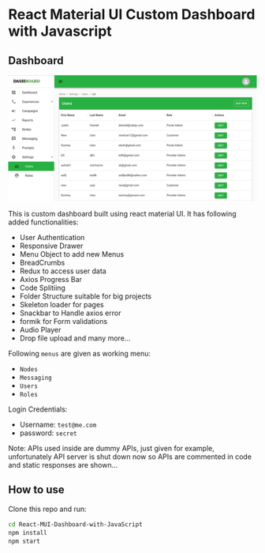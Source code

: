 # React Material UI Custom Dashboard with Javascript

## Dashboard

![Dashboard UI](https://github.com/AkshayGadekar/React-MUI-Custom-Dashboard/blob/master/src/media/images/dashboardUI.png)

This is custom dashboard built using react material UI. It has following added functionalities:

- User Authentication
- Responsive Drawer
- Menu Object to add new Menus
- BreadCrumbs
- Redux to access user data
- Axios Progress Bar
- Code Splitiing
- Folder Structure suitable for big projects
- Skeleton loader for pages
- Snackbar to Handle axios error
- formik for Form validations
- Audio Player
- Drop file upload
  and many more...

Following `menus` are given as working menu:

- `Nodes`
- `Messaging`
- `Users`
- `Roles`

Login Credentials:

- Username: `test@me.com`
- password: `secret`

Note: APIs used inside are dummy APIs, just given for example, unfortunately API server is shut down now so APIs are commented in code and static responses are shown...

## How to use

Clone this repo and run:

```bash
cd React-MUI-Dashboard-with-JavaScript
npm install
npm start
```
